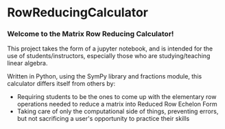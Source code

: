 # RowReducingCalculator
### Welcome to the Matrix Row Reducing Calculator! <br>

This project takes the form of a jupyter notebook, and is intended for the use of students/instructors, especially those who are studying/teaching linear algebra. <br>

Written in Python, using the SymPy library and fractions module, this calculator differs itself from others by: <br> 
- Requiring students to be the ones to come up with the elementary row operations needed to reduce a matrix into Reduced Row Echelon Form
- Taking care of only the computational side of things, preventing errors, but not sacrificing a user's opportunity to practice their skills

